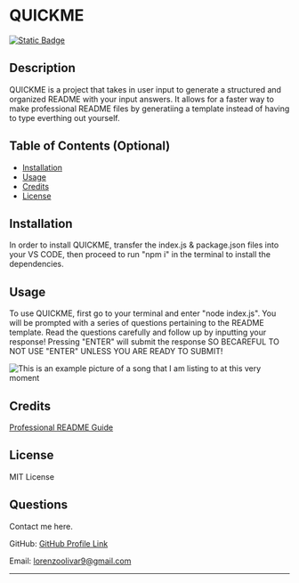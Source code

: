 # QUICKME

[![Static Badge](https://img.shields.io/badge/License-MIT_License-%23b0e0e6)](https://choosealicense.com/licenses/mit/)

## Description

QUICKME is a project that takes in user input to generate a structured and organized README with your input answers. It allows for a faster way to make professional README files by generatiing a template instead of having to type everthing out yourself.

## Table of Contents (Optional)

- [Installation](#installation)
- [Usage](#usage)
- [Credits](#credits)
- [License](#license)

## Installation

In order to install QUICKME, transfer the index.js & package.json files into your VS CODE, then proceed to run "npm i" in the terminal to install the dependencies.

## Usage

To use QUICKME, first go to your terminal and enter "node index.js". You will be prompted with a series of questions pertaining to the README template. Read the questions carefully and follow up by inputting your response! Pressing "ENTER" will submit the response SO BECAREFUL TO NOT USE "ENTER" UNLESS YOU ARE READY TO SUBMIT!

![This is an example picture of a song that I am listing to at this very moment](https://www.google.com/url?sa=i&url=https%3A%2F%2Fgenius.com%2FClaud-soft-spot-lyrics&psig=AOvVaw03ZdOFQSEcIsRkZFfS6xMH&ust=1691793210482000&source=images&cd=vfe&opi=89978449&ved=0CBAQjRxqFwoTCLiQq_uS04ADFQAAAAAdAAAAABAE)

## Credits

[Professional README Guide](https://coding-boot-camp.github.io/full-stack/github/professional-readme-guide)

## License

MIT License

## Questions

Contact me here.

GitHub: [GitHub Profile Link](https://github.com/Lorenzo-Olivar)

Email: lorenzoolivar9@gmail.com

---
